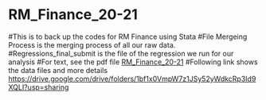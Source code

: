 # RM_Finance_20-21

#This is to back up the codes for RM Finance using Stata
#File Mergeing Process is the merging process of all our raw data.
#Regressions_final_submit is the file of the regression we run for our analysis
#For text, see the pdf file [RM_Finance_20-21](Mi_Yun_Kuo_Sophie_Friebe_final_paper.pdf)
#Following link shows the data files and more details
https://drive.google.com/drive/folders/1bf1x0VmpW7z1JSy52yWdkcRp3Id9XQLI?usp=sharing

